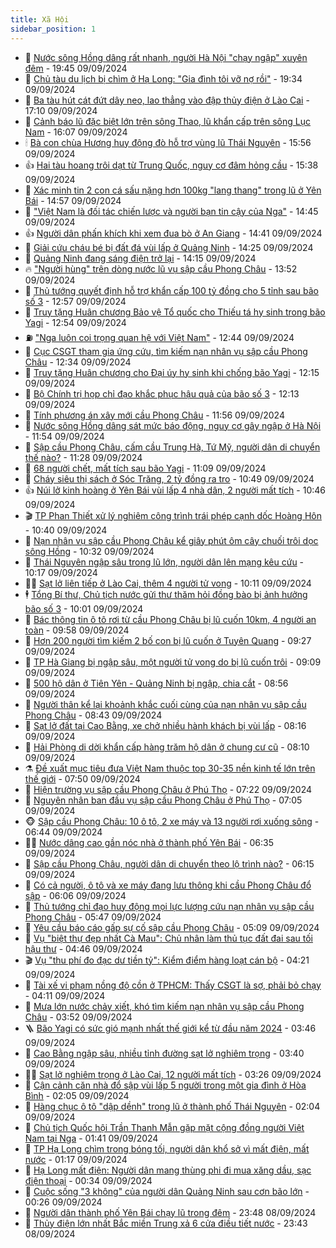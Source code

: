 ```yaml
---
title: Xã Hội
sidebar_position: 1
---
```


<!-- dantri-xa-hoi:START -->
- 🫣 [Nước sông Hồng dâng rất nhanh, người Hà Nội &quot;chạy ngập&quot; xuyên đêm](https://dantri.com.vn/xa-hoi/nuoc-song-hong-dang-rat-nhanh-nguoi-ha-noi-chay-ngap-xuyen-dem-20240910023444269.htm) - 19:45 09/09/2024
- 💼 [Chủ tàu du lịch bị chìm ở Hạ Long: &quot;Gia đình tôi vỡ nợ rồi&quot;](https://dantri.com.vn/xa-hoi/chu-tau-du-lich-bi-chim-o-ha-long-gia-dinh-toi-vo-no-roi-20240910002605217.htm) - 19:34 09/09/2024
- 🎊 [Ba tàu hút cát đứt dây neo, lao thẳng vào đập thủy điện ở Lào Cai](https://dantri.com.vn/xa-hoi/ba-tau-hut-cat-dut-day-neo-lao-thang-vao-dap-thuy-dien-o-lao-cai-20240909230809570.htm) - 17:10 09/09/2024
- 🙉 [Cảnh báo lũ đặc biệt lớn trên sông Thao, lũ khẩn cấp trên sông Lục Nam](https://dantri.com.vn/xa-hoi/canh-bao-lu-dac-biet-lon-tren-song-thao-lu-khan-cap-tren-song-luc-nam-20240909225119636.htm) - 16:07 09/09/2024
- 🕯 [Bà con chùa Hương huy động đò hỗ trợ vùng lũ Thái Nguyên](https://dantri.com.vn/xa-hoi/ba-con-chua-huong-huy-dong-do-ho-tro-vung-lu-thai-nguyen-20240909224313144.htm) - 15:56 09/09/2024
- 👍 [Hai tàu hoang trôi dạt từ Trung Quốc, nguy cơ đâm hỏng cầu](https://dantri.com.vn/xa-hoi/hai-tau-hoang-troi-dat-tu-trung-quoc-nguy-co-dam-hong-cau-20240909221032944.htm) - 15:38 09/09/2024
- 🤖 [Xác minh tin 2 con cá sấu nặng hơn 100kg &quot;lang thang&quot; trong lũ ở Yên Bái](https://dantri.com.vn/xa-hoi/xac-minh-tin-2-con-ca-sau-nang-hon-100kg-lang-thang-trong-lu-o-yen-bai-20240909214008564.htm) - 14:57 09/09/2024
- 🙉 [&quot;Việt Nam là đối tác chiến lược và người bạn tin cậy của Nga&quot;](https://dantri.com.vn/xa-hoi/viet-nam-la-doi-tac-chien-luoc-va-nguoi-ban-tin-cay-cua-nga-20240909213953407.htm) - 14:45 09/09/2024
- 👍 [Người dân phấn khích khi xem đua bò ở An Giang](https://dantri.com.vn/xa-hoi/nguoi-dan-phan-khich-khi-xem-dua-bo-o-an-giang-20240909144134955.htm) - 14:41 09/09/2024
- 🗽 [Giải cứu cháu bé bị đất đá vùi lấp ở Quảng Ninh](https://dantri.com.vn/xa-hoi/giai-cuu-chau-be-bi-dat-da-vui-lap-o-quang-ninh-20240909205058374.htm) - 14:25 09/09/2024
- 🗽 [Quảng Ninh đang sáng điện trở lại](https://dantri.com.vn/xa-hoi/quang-ninh-dang-sang-dien-tro-lai-20240909201207137.htm) - 14:15 09/09/2024
- 🔥 [&quot;Người hùng&quot; trên dòng nước lũ vụ sập cầu Phong Châu](https://dantri.com.vn/xa-hoi/nguoi-hung-tren-dong-nuoc-lu-vu-sap-cau-phong-chau-20240909202647162.htm) - 13:52 09/09/2024
- 🦒 [Thủ tướng quyết định hỗ trợ khẩn cấp 100 tỷ đồng cho 5 tỉnh sau bão số 3](https://dantri.com.vn/xa-hoi/thu-tuong-quyet-dinh-ho-tro-khan-cap-100-ty-dong-cho-5-tinh-sau-bao-so-3-20240909194507776.htm) - 12:57 09/09/2024
- 🧐 [Truy tặng Huân chương Bảo vệ Tổ quốc cho Thiếu tá hy sinh trong bão Yagi](https://dantri.com.vn/xa-hoi/truy-tang-huan-chuong-bao-ve-to-quoc-cho-thieu-ta-hy-sinh-trong-bao-yagi-20240909194000377.htm) - 12:54 09/09/2024
- ⛽️ [&quot;Nga luôn coi trọng quan hệ với Việt Nam&quot;](https://dantri.com.vn/xa-hoi/nga-luon-coi-trong-quan-he-voi-viet-nam-20240909185122194.htm) - 12:44 09/09/2024
- 🚀 [Cục CSGT tham gia ứng cứu, tìm kiếm nạn nhân vụ sập cầu Phong Châu](https://dantri.com.vn/xa-hoi/cuc-csgt-tham-gia-ung-cuu-tim-kiem-nan-nhan-vu-sap-cau-phong-chau-20240909192802189.htm) - 12:34 09/09/2024
- 🦒 [Truy tặng Huân chương cho Đại úy hy sinh khi chống bão Yagi](https://dantri.com.vn/xa-hoi/truy-tang-huan-chuong-cho-dai-uy-hy-sinh-khi-chong-bao-yagi-20240909191037205.htm) - 12:15 09/09/2024
- 🦅 [Bộ Chính trị họp chỉ đạo khắc phục hậu quả của bão số 3](https://dantri.com.vn/xa-hoi/bo-chinh-tri-hop-chi-dao-khac-phuc-hau-qua-cua-bao-so-3-20240909190932808.htm) - 12:13 09/09/2024
- 🚀 [Tính phương án xây mới cầu Phong Châu](https://dantri.com.vn/xa-hoi/tinh-phuong-an-xay-moi-cau-phong-chau-20240909185445802.htm) - 11:56 09/09/2024
- 🦅 [Nước sông Hồng dâng sát mức báo động, nguy cơ gây ngập ở Hà Nội](https://dantri.com.vn/xa-hoi/nuoc-song-hong-dang-sat-muc-bao-dong-nguy-co-gay-ngap-o-ha-noi-20240909183821142.htm) - 11:54 09/09/2024
- 🤠 [Sập cầu Phong Châu, cấm cầu Trung Hà, Tứ Mỹ, người dân di chuyển thế nào?](https://dantri.com.vn/xa-hoi/sap-cau-phong-chau-cam-cau-trung-ha-tu-my-nguoi-dan-di-chuyen-the-nao-20240909181750111.htm) - 11:28 09/09/2024
- 💄 [68 người chết, mất tích sau bão Yagi](https://dantri.com.vn/xa-hoi/68-nguoi-chet-mat-tich-sau-bao-yagi-20240909173433676.htm) - 11:09 09/09/2024
- 🥷 [Cháy siêu thị sách ở Sóc Trăng, 2 tỷ đồng ra tro](https://dantri.com.vn/xa-hoi/chay-sieu-thi-sach-o-soc-trang-2-ty-dong-ra-tro-20240909154520936.htm) - 10:49 09/09/2024
- 👍 [Núi lở kinh hoàng ở Yên Bái vùi lấp 4 nhà dân, 2 người mất tích](https://dantri.com.vn/xa-hoi/nui-lo-kinh-hoang-o-yen-bai-vui-lap-4-nha-dan-2-nguoi-mat-tich-20240909172310710.htm) - 10:46 09/09/2024
- 🎬 [TP Phan Thiết xử lý nghiêm công trình trái phép cạnh dốc Hoàng Hôn](https://dantri.com.vn/xa-hoi/tp-phan-thiet-xu-ly-nghiem-cong-trinh-trai-phep-canh-doc-hoang-hon-20240909163047153.htm) - 10:40 09/09/2024
- 🦒 [Nạn nhân vụ sập cầu Phong Châu kể giây phút ôm cây chuối trôi dọc sông Hồng](https://dantri.com.vn/xa-hoi/nan-nhan-vu-sap-cau-phong-chau-ke-giay-phut-om-cay-chuoi-troi-doc-song-hong-20240909171030537.htm) - 10:32 09/09/2024
- 🌊 [Thái Nguyên ngập sâu trong lũ lớn, người dân lên mạng kêu cứu](https://dantri.com.vn/xa-hoi/thai-nguyen-ngap-sau-trong-lu-lon-nguoi-dan-len-mang-keu-cuu-20240909170230654.htm) - 10:17 09/09/2024
- 🧑‍💻 [Sạt lở liên tiếp ở Lào Cai, thêm 4 người tử vong](https://dantri.com.vn/xa-hoi/sat-lo-lien-tiep-o-lao-cai-them-4-nguoi-tu-vong-20240909164510177.htm) - 10:11 09/09/2024
- 🕴 [Tổng Bí thư, Chủ tịch nước gửi thư thăm hỏi đồng bào bị ảnh hưởng bão số 3](https://dantri.com.vn/xa-hoi/tong-bi-thu-chu-tich-nuoc-gui-thu-tham-hoi-dong-bao-bi-anh-huong-bao-so-3-20240909165748247.htm) - 10:01 09/09/2024
- 🤔 [Bác thông tin ô tô rơi từ cầu Phong Châu bị lũ cuốn 10km, 4 người an toàn](https://dantri.com.vn/xa-hoi/bac-thong-tin-o-to-roi-tu-cau-phong-chau-bi-lu-cuon-10km-4-nguoi-an-toan-20240909164903130.htm) - 09:58 09/09/2024
- 💄 [Hơn 200 người tìm kiếm 2 bố con bị lũ cuốn ở Tuyên Quang](https://dantri.com.vn/xa-hoi/hon-200-nguoi-tim-kiem-2-bo-con-bi-lu-cuon-o-tuyen-quang-20240909162238959.htm) - 09:27 09/09/2024
- 🧠 [TP Hà Giang bị ngập sâu, một người tử vong do bị lũ cuốn trôi](https://dantri.com.vn/xa-hoi/tp-ha-giang-bi-ngap-sau-mot-nguoi-tu-vong-do-bi-lu-cuon-troi-20240909160356455.htm) - 09:09 09/09/2024
- 🦣 [500 hộ dân ở Tiên Yên - Quảng Ninh bị ngập, chia cắt](https://dantri.com.vn/xa-hoi/500-ho-dan-o-tien-yen-quang-ninh-bi-ngap-chia-cat-20240909153502209.htm) - 08:56 09/09/2024
- 💫 [Người thân kể lại khoảnh khắc cuối cùng của nạn nhân vụ sập cầu Phong Châu](https://dantri.com.vn/xa-hoi/nguoi-than-ke-lai-khoanh-khac-cuoi-cung-cua-nan-nhan-vu-sap-cau-phong-chau-20240909153245995.htm) - 08:43 09/09/2024
- 🚀 [Sạt lở đất tại Cao Bằng, xe chở nhiều hành khách bị vùi lấp](https://dantri.com.vn/xa-hoi/sat-lo-dat-tai-cao-bang-xe-cho-nhieu-hanh-khach-bi-vui-lap-20240909151236281.htm) - 08:16 09/09/2024
- 🤔 [Hải Phòng di dời khẩn cấp hàng trăm hộ dân ở chung cư cũ](https://dantri.com.vn/xa-hoi/hai-phong-di-doi-khan-cap-hang-tram-ho-dan-o-chung-cu-cu-20240909150439879.htm) - 08:10 09/09/2024
- ⚗️ [Đề xuất mục tiêu đưa Việt Nam thuộc top 30-35 nền kinh tế lớn trên thế giới](https://dantri.com.vn/xa-hoi/de-xuat-muc-tieu-dua-viet-nam-thuoc-top-30-35-nen-kinh-te-lon-tren-the-gioi-20240909144722196.htm) - 07:50 09/09/2024
- 🫶 [Hiện trường vụ sập cầu Phong Châu ở Phú Thọ](https://dantri.com.vn/xa-hoi/hien-truong-vu-sap-cau-phong-chau-o-phu-tho-20240909140212014.htm) - 07:22 09/09/2024
- 🌮 [Nguyên nhân ban đầu vụ sập cầu Phong Châu ở Phú Thọ](https://dantri.com.vn/xa-hoi/nguyen-nhan-ban-dau-vu-sap-cau-phong-chau-o-phu-tho-20240909135712172.htm) - 07:05 09/09/2024
- 🐵 [Sập cầu Phong Châu: 10 ô tô, 2 xe máy và 13 người rơi xuống sông](https://dantri.com.vn/xa-hoi/sap-cau-phong-chau-10-o-to-2-xe-may-va-13-nguoi-roi-xuong-song-20240909133506696.htm) - 06:44 09/09/2024
- 🧑‍🏫 [Nước dâng cao gần nóc nhà ở thành phố Yên Bái](https://dantri.com.vn/xa-hoi/nuoc-dang-cao-gan-noc-nha-o-thanh-pho-yen-bai-20240909113935550.htm) - 06:35 09/09/2024
- 💫 [Sập cầu Phong Châu, người dân di chuyển theo lộ trình nào?](https://dantri.com.vn/xa-hoi/sap-cau-phong-chau-nguoi-dan-di-chuyen-theo-lo-trinh-nao-20240909130541795.htm) - 06:15 09/09/2024
- 🦩 [Có cả người, ô tô và xe máy đang lưu thông khi cầu Phong Châu đổ sập](https://dantri.com.vn/xa-hoi/co-ca-nguoi-o-to-va-xe-may-dang-luu-thong-khi-cau-phong-chau-do-sap-20240909123452441.htm) - 06:06 09/09/2024
- 🦄 [Thủ tướng chỉ đạo huy động mọi lực lượng cứu nạn nhân vụ sập cầu Phong Châu](https://dantri.com.vn/xa-hoi/thu-tuong-chi-dao-huy-dong-moi-luc-luong-cuu-nan-nhan-vu-sap-cau-phong-chau-20240909123543883.htm) - 05:47 09/09/2024
- 💂 [Yêu cầu báo cáo gấp sự cố sập cầu Phong Châu](https://dantri.com.vn/xa-hoi/yeu-cau-bao-cao-gap-su-co-sap-cau-phong-chau-20240909115051206.htm) - 05:09 09/09/2024
- 💄 [Vụ &quot;biệt thự đẹp nhất Cà Mau&quot;: Chủ nhân làm thủ tục đất đai sau tối hậu thư](https://dantri.com.vn/xa-hoi/vu-biet-thu-dep-nhat-ca-mau-chu-nhan-lam-thu-tuc-dat-dai-sau-toi-hau-thu-20240909093242667.htm) - 04:46 09/09/2024
- 🎬 [Vụ &quot;thu phí đo đạc dư tiền tỷ&quot;: Kiểm điểm hàng loạt cán bộ](https://dantri.com.vn/xa-hoi/vu-thu-phi-do-dac-du-tien-ty-kiem-diem-hang-loat-can-bo-20240908152914517.htm) - 04:21 09/09/2024
- 👀 [Tài xế vi phạm nồng độ cồn ở TPHCM: Thấy CSGT là sợ, phải bỏ chạy](https://dantri.com.vn/xa-hoi/tai-xe-vi-pham-nong-do-con-o-tphcm-thay-csgt-la-so-phai-bo-chay-20240813113545910.htm) - 04:11 09/09/2024
- 💃 [Mưa lớn nước chảy xiết, khó tìm kiếm nạn nhân vụ sập cầu Phong Châu](https://dantri.com.vn/xa-hoi/mua-lon-nuoc-chay-xiet-kho-tim-kiem-nan-nhan-vu-sap-cau-phong-chau-20240909104422944.htm) - 03:52 09/09/2024
- 🪜 [Bão Yagi có sức gió mạnh nhất thế giới kể từ đầu năm 2024](https://dantri.com.vn/xa-hoi/bao-yagi-co-suc-gio-manh-nhat-the-gioi-ke-tu-dau-nam-2024-20240909103635128.htm) - 03:46 09/09/2024
- 📝 [Cao Bằng ngập sâu, nhiều tỉnh đường sạt lở nghiêm trọng](https://dantri.com.vn/xa-hoi/cao-bang-ngap-sau-nhieu-tinh-duong-sat-lo-nghiem-trong-20240909094645384.htm) - 03:40 09/09/2024
- 🧑‍💻 [Sạt lở nghiêm trọng ở Lào Cai, 12 người mất tích](https://dantri.com.vn/xa-hoi/sat-lo-nghiem-trong-o-lao-cai-12-nguoi-mat-tich-20240909102121712.htm) - 03:26 09/09/2024
- 👺 [Cận cảnh căn nhà đổ sập vùi lấp 5 người trong một gia đình ở Hòa Bình](https://dantri.com.vn/xa-hoi/can-canh-can-nha-do-sap-vui-lap-5-nguoi-trong-mot-gia-dinh-o-hoa-binh-20240909083536468.htm) - 02:05 09/09/2024
- 🌮 [Hàng chục ô tô &quot;dập dềnh&quot; trong lũ ở thành phố Thái Nguyên](https://dantri.com.vn/xa-hoi/hang-chuc-o-to-dap-denh-trong-lu-o-thanh-pho-thai-nguyen-20240909085315754.htm) - 02:04 09/09/2024
- 🤭 [Chủ tịch Quốc hội Trần Thanh Mẫn gặp mặt cộng đồng người Việt Nam tại Nga](https://dantri.com.vn/xa-hoi/chu-tich-quoc-hoi-tran-thanh-man-gap-mat-cong-dong-nguoi-viet-nam-tai-nga-20240909070836080.htm) - 01:41 09/09/2024
- 💪 [TP Hạ Long chìm trong bóng tối, người dân khổ sở vì mất điện, mất nước](https://dantri.com.vn/xa-hoi/tp-ha-long-chim-trong-bong-toi-nguoi-dan-kho-so-vi-mat-dien-mat-nuoc-20240909002653728.htm) - 01:17 09/09/2024
- 🧰 [Hạ Long mất điện: Người dân mang thùng phi đi mua xăng dầu, sạc điện thoại](https://dantri.com.vn/xa-hoi/ha-long-mat-dien-nguoi-dan-mang-thung-phi-di-mua-xang-dau-sac-dien-thoai-20240909020359121.htm) - 00:34 09/09/2024
- 🤡 [Cuộc sống &quot;3 không&quot; của người dân Quảng Ninh sau cơn bão lớn](https://dantri.com.vn/xa-hoi/cuoc-song-3-khong-cua-nguoi-dan-quang-ninh-sau-con-bao-lon-20240909021754125.htm) - 00:26 09/09/2024
- 🦆 [Người dân thành phố Yên Bái chạy lũ trong đêm](https://dantri.com.vn/xa-hoi/nguoi-dan-thanh-pho-yen-bai-chay-lu-trong-dem-20240909003202241.htm) - 23:48 08/09/2024
- 🦍 [Thủy điện lớn nhất Bắc miền Trung xả 6 cửa điều tiết nước](https://dantri.com.vn/xa-hoi/thuy-dien-lon-nhat-bac-mien-trung-xa-6-cua-dieu-tiet-nuoc-20240908204719582.htm) - 23:43 08/09/2024<!-- dantri-xa-hoi:END -->
